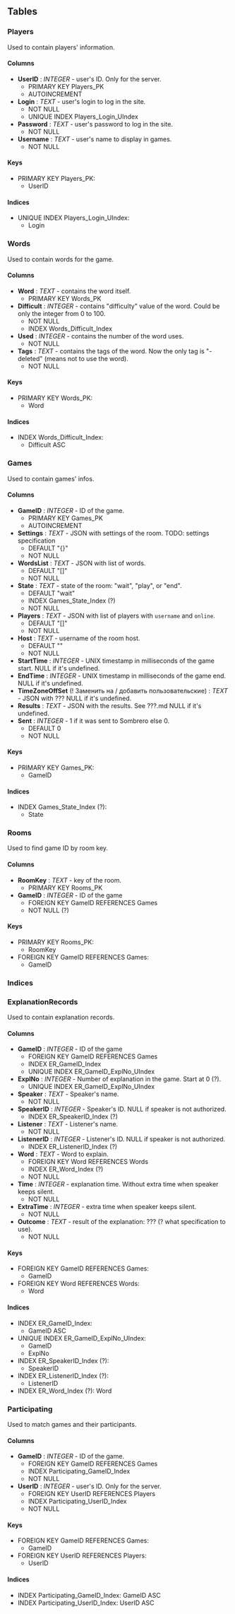 ## Tables
### Players
Used to contain players' information.

#### Columns
- **UserID** : *INTEGER* - user's ID. Only for the server.
    - PRIMARY KEY Players_PK
    - AUTOINCREMENT
- **Login** : *TEXT* - user's login to log in the site.
    - NOT NULL
    - UNIQUE INDEX Players_Login_UIndex
- **Password** : *TEXT* - user's password to log in the site.
    - NOT NULL
- **Username** : *TEXT* - user's name to display in games.
    - NOT NULL

#### Keys
- PRIMARY KEY Players_PK:
    - UserID

#### Indices
- UNIQUE INDEX Players_Login_UIndex:
    - Login

### Words
Used to contain words for the game.

#### Columns
- **Word** : *TEXT* - contains the word itself.
    - PRIMARY KEY Words_PK
- **Difficult** : *INTEGER* - contains "difficulty" value of the word. Could be only the integer from 0 to 100.
    - NOT NULL
    - INDEX Words_Difficult_Index
- **Used** : *INTEGER* - contains the number of the word uses.
    - NOT NULL
- **Tags** : *TEXT* - contains the tags of the word. Now the only tag is "-deleted" (means not to use the word).
    - NOT NULL

#### Keys
- PRIMARY KEY Words_PK:
    - Word

#### Indices
- INDEX Words_Difficult_Index:
    - Difficult ASC

### Games
Used to contain games' infos.

#### Columns
- **GameID** : *INTEGER* - ID of the game.
    - PRIMARY KEY Games_PK
    - AUTOINCREMENT
- **Settings** : *TEXT* - JSON with settings of the room. TODO: settings specification
    - DEFAULT "{}"
    - NOT NULL
- **WordsList** : *TEXT* - JSON with list of words.
    - DEFAULT "[]"
    - NOT NULL
- **State** : *TEXT* - state of the room: "wait", "play", or "end".
    - DEFAULT "wait"
    - INDEX Games_State_Index (?)
    - NOT NULL
- **Players** : *TEXT* - JSON with list of players with `username` and `online`.
    - DEFAULT "[]"
    - NOT NULL
- **Host** : *TEXT* - username of the room host.
    - DEFAULT ""
    - NOT NULL
- **StartTime** : *INTEGER* - UNIX timestamp in milliseconds of the game start. NULL if it's undefined.
- **EndTime** : *INTEGER* - UNIX timestamp in milliseconds of the game end. NULL if it's undefined.
- **TimeZoneOffSet** (! Заменить на / добавить пользовательские) : *TEXT* - JSON with ??? NULL if it's undefined.
- **Results** : *TEXT* - JSON with the results. See ???.md NULL if it's undefined.
- **Sent** : *INTEGER* - 1 if it was sent to Sombrero else 0.
    - DEFAULT 0
    - NOT NULL

#### Keys
- PRIMARY KEY Games_PK:
    - GameID

#### Indices
- INDEX Games_State_Index (?):
    - State
    
### Rooms
Used to find game ID by room key.

#### Columns
- **RoomKey** : *TEXT* - key of the room.
    - PRIMARY KEY Rooms_PK
- **GameID** : *INTEGER* - ID of the game
    - FOREIGN KEY GameID REFERENCES Games
    - NOT NULL (?)

#### Keys
- PRIMARY KEY Rooms_PK:
    - RoomKey
- FOREIGN KEY GameID REFERENCES Games:
    - GameID

### Indices

### ExplanationRecords
Used to contain explanation records.

#### Columns
- **GameID** : *INTEGER* - ID of the game
    - FOREIGN KEY GameID REFERENCES Games
    - INDEX ER_GameID_Index
    - UNIQUE INDEX ER_GameID_ExplNo_UIndex
- **ExplNo** : *INTEGER* - Number of explanation in the game. Start at 0 (?).
    - UNIQUE INDEX ER_GameID_ExplNo_UIndex
- **Speaker** : *TEXT* - Speaker's name.
    - NOT NULL
- **SpeakerID** : *INTEGER* - Speaker's ID. NULL if speaker is not authorized.
    - INDEX ER_SpeakerID_Index (?)
- **Listener** : *TEXT* - Listener's name.
    - NOT NULL
- **ListenerID** : *INTEGER* - Listener's ID. NULL if speaker is not authorized.
    - INDEX ER_ListenerID_Index (?)
- **Word** : *TEXT* - Word to explain.
    - FOREIGN KEY Word REFERENCES Words
    - INDEX ER_Word_Index (?)
    - NOT NULL
- **Time** : *INTEGER* - explanation time. Without extra time when speaker keeps silent.
    - NOT NULL
- **ExtraTime** : *INTEGER* - extra time when speaker keeps silent.
    - NOT NULL
- **Outcome** : *TEXT* - result of the explanation: ??? (? what specification to use).
    - NOT NULL

#### Keys
- FOREIGN KEY GameID REFERENCES Games:
    - GameID
- FOREIGN KEY Word REFERENCES Words:
    - Word

#### Indices
- INDEX ER_GameID_Index:
    - GameID ASC
- UNIQUE INDEX ER_GameID_ExplNo_UIndex:
    - GameID
    - ExplNo
- INDEX ER_SpeakerID_Index (?):
    - SpeakerID
- INDEX ER_ListenerID_Index (?):
    - ListenerID
- INDEX ER_Word_Index (?):
    Word

### Participating
Used to match games and their participants.

#### Columns
- **GameID** : *INTEGER* - ID of the game.
    - FOREIGN KEY GameID REFERENCES Games
    - INDEX Participating_GameID_Index
    - NOT NULL
- **UserID** : *INTEGER* - user's ID. Only for the server.
    - FOREIGN KEY UserID REFERENCES Players
    - INDEX Participating_UserID_Index
    - NOT NULL

#### Keys
- FOREIGN KEY GameID REFERENCES Games:
    - GameID
- FOREIGN KEY UserID REFERENCES Players:
    - UserID

#### Indices
- INDEX Participating_GameID_Index:
    GameID ASC
- INDEX Participating_UserID_Index:
    UserID ASC
